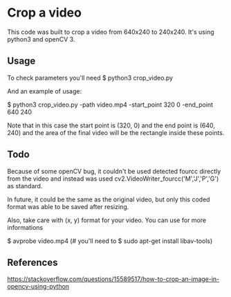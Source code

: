 # Crop a video

This code was built to crop a video from 640x240 to 240x240.
It's using python3 and openCV 3. 

## Usage

To check parameters you'll need
$ python3 crop_video.py

And an example of usage:

$ python3 crop_video.py -path video.mp4 -start_point 320 0 -end_point 640 240

Note that in this case the start point is (320, 0) and the end point is 
(640, 240) and the area of the final video will be the rectangle inside these
points.

## Todo

Because of some openCV bug, it couldn't be used detected fourcc directly from
the video and instead was used cv2.VideoWriter_fourcc('M','J','P','G') as 
standard.  

In future, it could be the same as the original video, but only this coded
format was able to be saved after resizing.

Also, take care with (x, y) format for your video. You can use for more 
informations

$ avprobe video.mp4 (# you'll need to $ sudo apt-get install libav-tools)

## References
https://stackoverflow.com/questions/15589517/how-to-crop-an-image-in-opencv-using-python
